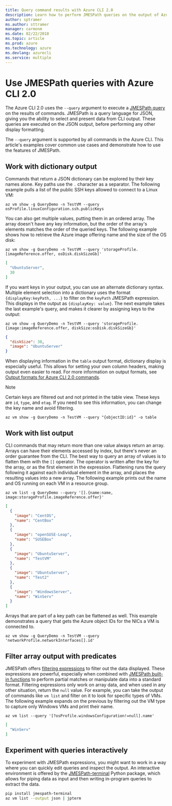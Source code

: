 ```yaml
---
title: Query command results with Azure CLI 2.0
description: Learn how to perform JMESPath queries on the output of Azure CLI 2.0 commands.
author: sptramer
ms.author: sttramer
manager: carmonm
ms.date: 02/22/2018
ms.topic: article
ms.prod: azure
ms.technology: azure
ms.devlang: azurecli
ms.service: multiple
---
```


# Use JMESPath queries with Azure CLI 2.0

The Azure CLI 2.0 uses the `--query` argument to execute a [JMESPath query](http://jmespath.org) on the results of commands. JMESPath is a query language for JSON, giving you the ability to select and present data from CLI output. These queries are executed on the JSON output, before performing any other display formatting.

The `--query` argument is supported by all commands in the Azure CLI. This article's examples cover common use cases and demonstrate how to use the features of JMESPath.

## Work with dictionary output

Commands that return a JSON dictionary can be explored by their key names alone. Key paths use the `.` character as a separator. The following example pulls a list of the public SSH keys allowed to connect to a Linux VM:

```azurecli
az vm show -g QueryDemo -n TestVM --query osProfile.linuxConfiguration.ssh.publicKeys
```

You can also get multiple values, putting them in an ordered array. The array doesn't have any key information, but the order of the array's elements matches the order of the queried keys. The following example shows how to retrieve the Azure image offering name and the size of the OS disk:

```azurecli
az vm show -g QueryDemo -n TestVM --query 'storageProfile.[imageReference.offer, osDisk.diskSizeGb]'
```

```json
[
  "UbuntuServer",
  30
]
```

If you want keys in your output, you can use an alternate dictionary syntax. Multiple element selection into a dictionary uses the format `{displayKey:keyPath, ...}` to filter on the `keyPath` JMESPath expression. This displays in the output as `{displayKey: value}`. The next example takes the last example's query, and makes it clearer by assigning keys to the output:

```azurecli
az vm show -g QueryDemo -n TestVM --query 'storageProfile.{image:imageReference.offer, diskSize:osDisk.diskSizeGb}'
```

```json
{
  "diskSize": 30,
  "image": "UbuntuServer"
}
```

When displaying information in the `table` output format, dictionary display is especially useful. This allows for setting your own column headers, making output even easier to read. For more information on output formats, see [Output formats for Azure CLI 2.0 commands](/cli/azure/format-output-azure-cli).

> [!NOTE]
> Certain keys are filtered out and not printed in the table view. These keys are `id`, `type`, and `etag`. If you need to see this information, you can change the key name and avoid filtering.
>
> ```azurecli
> az vm show -g QueryDemo -n TestVM --query "{objectID:id}" -o table
> ```

## Work with list output

CLI commands that may return more than one value always return an array. Arrays can have their elements accessed by index, but there's never an order guarantee from the CLI. The best way to query an array of values is to flatten them with the `[]` operator. The operator is written after the key for the array, or as the first element in the expression. Flattening runs the query following it against each individual element in the array, and places the resulting values into a new array. The following example prints out the name and OS running on each VM in a resource group. 

```azurecli
az vm list -g QueryDemo --query '[].{name:name, image:storageProfile.imageReference.offer}'
```

```json
[
  {
    "image": "CentOS",
    "name": "CentBox"
  },
  {
    "image": "openSUSE-Leap",
    "name": "SUSEBox"
  },
  {
    "image": "UbuntuServer",
    "name": "TestVM"
  },
  {
    "image": "UbuntuServer",
    "name": "Test2"
  },
  {
    "image": "WindowsServer",
    "name": "WinServ"
  }
]
```

Arrays that are part of a key path can be flattened as well. This example demonstrates a query that gets the Azure object IDs for the NICs a VM is connected to.

```azurecli
az vm show -g QueryDemo -n TestVM --query 'networkProfile.networkInterfaces[].id'
```

## Filter array output with predicates

JMESPath offers [filtering expressions](http://jmespath.org/specification.html#filterexpressions) to filter out the data displayed. These expressions are powerful, especially when combined with [JMESPath built-in functions](http://jmespath.org/specification.html#built-in-functions) to perform partial matches or manipulate data into a standard format. Filtering expressions only work on array data, and when used in any other situation, return the `null` value. For example, you can take the output of commands like `vm list` and filter on it to look for specific types of VMs. The following example expands on the previous by filtering out the VM type to capture only Windows VMs and print their name.

```azurecli
az vm list --query '[?osProfile.windowsConfiguration!=null].name'
```

```json
[
  "WinServ"
]
```

## Experiment with queries interactively

To experiment with JMESPath expressions, you might want to work in a way where you can quickly edit queries and inspect the output. An interactive environment is offered by the [JMESPath-terminal](https://github.com/jmespath/jmespath.terminal) Python package, which allows for piping data as input and then writing in-program queries to extract the data.

```bash
pip install jmespath-terminal
az vm list --output json | jpterm
```
